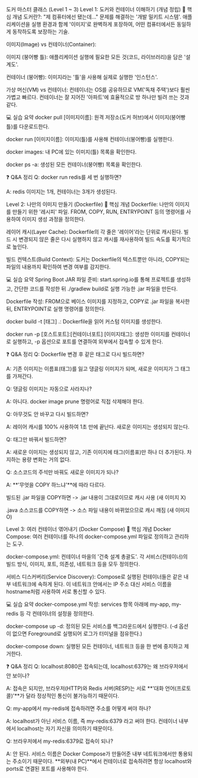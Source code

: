 도커 마스터 클래스 (Level 1 ~ 3)
Level 1: 도커와 컨테이너 이해하기 (개념 정립)
🤔 핵심 개념
도커란?: "제 컴퓨터에선 됐는데..." 문제를 해결하는 '개발 밀키트 시스템'. 애플리케이션을 실행 환경과 함께 '이미지'로 완벽하게 포장하여, 어떤 컴퓨터에서든 동일하게 동작하도록 보장하는 기술.

이미지(Image) vs 컨테이너(Container):

이미지 (붕어빵 틀): 애플리케이션 실행에 필요한 모든 것(코드, 라이브러리)을 담은 '설계도'.

컨테이너 (붕어빵): 이미지라는 '틀'을 사용해 실제로 실행한 '인스턴스'.

가상 머신(VM) vs 컨테이너: 컨테이너는 OS를 공유하므로 VM('독채 주택')보다 훨씬 가볍고 빠르다. 컨테이너는 잘 지어진 '아파트'에 효율적으로 방 하나만 빌려 쓰는 것과 같다.

💻 실습 요약
docker pull [이미지이름]: 원격 저장소(도커 허브)에서 이미지(붕어빵 틀)를 다운로드한다.

docker run [이미지이름]: 이미지(틀)를 사용해 컨테이너(붕어빵)를 실행한다.

docker images: 내 PC에 있는 이미지(틀) 목록을 확인한다.

docker ps -a: 생성된 모든 컨테이너(붕어빵) 목록을 확인한다.

❓ Q&A 정리
Q: docker run redis를 세 번 실행하면?

A: redis 이미지는 1개, 컨테이너는 3개가 생성된다.

Level 2: 나만의 이미지 만들기 (Dockerfile)
🤔 핵심 개념
Dockerfile: 나만의 이미지를 만들기 위한 '레시피' 파일. FROM, COPY, RUN, ENTRYPOINT 등의 명령어를 사용하여 이미지 생성 과정을 정의한다.

레이어 캐시(Layer Cache): Dockerfile의 각 줄은 '레이어'라는 단위로 캐시된다. 빌드 시 변경되지 않은 줄은 다시 실행하지 않고 캐시를 재사용하여 빌드 속도를 획기적으로 높인다.

빌드 컨텍스트(Build Context): 도커는 Dockerfile의 텍스트뿐만 아니라, COPY되는 파일의 내용까지 확인하여 변경 여부를 감지한다.

💻 실습 요약
Spring Boot JAR 파일 준비: start.spring.io를 통해 프로젝트를 생성하고, 간단한 코드를 작성한 뒤 ./gradlew build로 실행 가능한 .jar 파일을 만든다.

Dockerfile 작성: FROM으로 베이스 이미지를 지정하고, COPY로 .jar 파일을 복사한 뒤, ENTRYPOINT로 실행 명령어를 정의한다.

docker build -t [태그] .: Dockerfile을 읽어 커스텀 이미지를 생성한다.

docker run -p [호스트포트]:[컨테이너포트] [이미지태그]: 생성한 이미지를 컨테이너로 실행하고, -p 옵션으로 포트를 연결하여 외부에서 접속할 수 있게 한다.

❓ Q&A 정리
Q: Dockerfile 변경 후 같은 태그로 다시 빌드하면?

A: 기존 이미지는 이름표(태그)를 잃고 댕글링 이미지가 되며, 새로운 이미지가 그 태그를 가져간다.

Q: 댕글링 이미지는 자동으로 사라지나?

A: 아니다. docker image prune 명령어로 직접 삭제해야 한다.

Q: 아무것도 안 바꾸고 다시 빌드하면?

A: 레이어 캐시를 100% 사용하여 1초 만에 끝난다. 새로운 이미지는 생성되지 않는다.

Q: 태그만 바꿔서 빌드하면?

A: 새로운 이미지는 생성되지 않고, 기존 이미지에 태그(이름표)만 하나 더 추가된다. 차지하는 용량 변화는 거의 없다.

Q: 소스코드의 주석만 바꿔도 새로운 이미지가 되나?

A: **'무엇을 COPY 하느냐'**에 따라 다르다.

빌드된 .jar 파일을 COPY하면 -> .jar 내용이 그대로이므로 캐시 사용 (새 이미지 X)

.java 소스코드를 COPY하면 -> 소스 파일 내용이 바뀌었으므로 캐시 깨짐 (새 이미지 O)

Level 3: 여러 컨테이너 엮어내기 (Docker Compose)
🤔 핵심 개념
Docker Compose: 여러 컨테이너를 하나의 docker-compose.yml 파일로 정의하고 관리하는 도구.

docker-compose.yml: 컨테이너 마을의 '건축 설계 총괄도'. 각 서비스(컨테이너)의 빌드 방식, 이미지, 포트, 의존성, 네트워크 등을 모두 정의한다.

서비스 디스커버리(Service Discovery): Compose로 실행된 컨테이너들은 같은 내부 네트워크에 속하게 된다. 이 네트워크 안에서는 IP 주소 대신 서비스 이름을 hostname처럼 사용하여 서로 통신할 수 있다.

💻 실습 요약
docker-compose.yml 작성: services 항목 아래에 my-app, my-redis 등 각 컨테이너의 설정을 정의한다.

docker-compose up -d: 정의된 모든 서비스를 백그라운드에서 실행한다. (-d 옵션이 없으면 Foreground로 실행되어 로그가 터미널을 점유한다.)

docker-compose down: 실행된 모든 컨테이너, 네트워크 등을 한 번에 중지하고 제거한다.

❓ Q&A 정리
Q: localhost:8080은 접속되는데, localhost:6379는 왜 브라우저에서 안 보이나?

A: 접속은 되지만, 브라우저(HTTP)와 Redis 서버(RESP)는 서로 **'대화 언어(프로토콜)'**가 달라 정상적인 통신이 불가능하기 때문이다.

Q: my-app에서 my-redis에 접속하려면 주소를 어떻게 써야 하나?

A: localhost가 아닌 서비스 이름, 즉 my-redis:6379 라고 써야 한다. 컨테이너 내부에서 localhost는 자기 자신을 의미하기 때문이다.

Q: 브라우저에서 my-redis:6379로 접속이 되나?

A: 안 된다. 서비스 이름은 Docker Compose가 만들어준 내부 네트워크에서만 통용되는 주소이기 때문이다. **외부(내 PC)**에서 컨테이너로 접속하려면 항상 localhost와 ports로 연결된 포트를 사용해야 한다.
